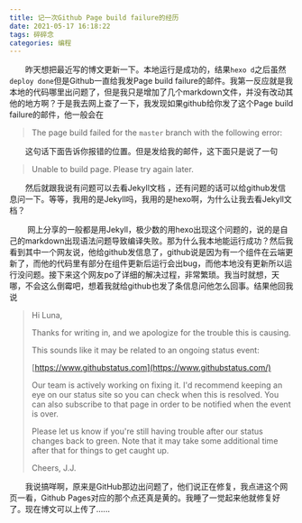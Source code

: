 ```yaml
---
title: 记一次Github Page build failure的经历
date: 2021-05-17 16:18:22
tags: 碎碎念
categories: 编程
---
```




&emsp;&emsp;昨天想把最近写的博文更新一下。本地运行是成功的，结果`hexo d`之后虽然`deploy done`但是Github一直给我发Page build failure的邮件。我第一反应就是我本地的代码哪里出问题了，但是我只是增加了几个markdown文件，并没有改动其他的地方啊？于是我去网上查了一下，我发现如果github给你发了这个Page build failure的邮件，他一般会在

> The page build failed for the `master` branch with the following error:

 &emsp;&emsp;这句话下面告诉你报错的位置。但是发给我的邮件，这下面只是说了一句

> Unable to build page. Please try again later.

&emsp;&emsp;然后就跟我说有问题可以去看Jekyll文档 ，还有问题的话可以给github发信息问一下。等等，我用的是Jekyll吗，我用的是hexo啊，为什么让我去看Jekyll文档？



&emsp;&emsp; 网上分享的一般都是用Jekyll，极少数的用hexo出现这个问题的，说的是自己的markdown出现语法问题导致编译失败。那为什么我本地能运行成功？然后我看到其中一个网友说，他给github发信息了，github说是因为有一个组件在云端更新了，而他的代码里有部分在组件更新后运行会出bug，而他本地没有更新所以运行没问题。接下来这个网友po了详细的解决过程，非常繁琐。我当时就想，天哪，不会这么倒霉吧，想着我就给github也发了条信息问他怎么回事。结果他回我说

> Hi Luna,
>
> Thanks for writing in, and we apologize for the trouble this is causing.
>
> This sounds like it may be related to an ongoing status event:
>
> [https://www.githubstatus.com](https://www.githubstatus.com/)
>
> Our team is actively working on fixing it. I'd recommend keeping an eye on our status site so you can check when this is resolved. You can also subscribe to that page in order to be notified when the event is over.
>
> Please let us know if you're still having trouble after our status changes back to green. Note that it may take some additional time after that for things to get caught up.
>
> Cheers,
> J.J.

&emsp;&emsp;我说搞咩啊，原来是GitHub那边出问题了，他们说正在修复，我点进这个网页一看，Github Pages对应的那个点还真是黄的。我睡了一觉起来他就修复好了。现在博文可以上传了......

